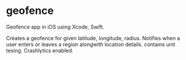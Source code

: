 # geofence

Geofence app in iOS using Xcode, Swift.

Creates a geofence for given latitude, longitude, radius.
Notifies when a user enters or leaves a region alongwith location details.
contains unit tesing.
Crashlytics enabled.

